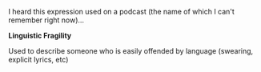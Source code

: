 I heard this expression used on a podcast (the name of which I can't remember right now)...

**Linguistic Fragility**

Used to describe someone who is easily offended by language (swearing, explicit lyrics, etc)
